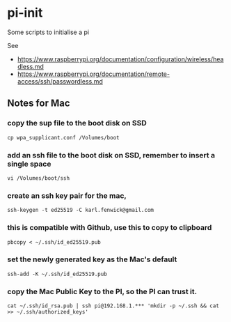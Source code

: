 # pi-init
Some scripts to initialise a pi

See 
- https://www.raspberrypi.org/documentation/configuration/wireless/headless.md
- https://www.raspberrypi.org/documentation/remote-access/ssh/passwordless.md

## Notes for Mac

### copy the sup file to the boot disk on SSD
`cp wpa_supplicant.conf /Volumes/boot`

### add an ssh file to the boot disk on SSD, remember to insert a single space
`vi /Volumes/boot/ssh`

### create an ssh key pair for the mac, 
`ssh-keygen -t ed25519 -C karl.fenwick@gmail.com`

### this is compatible with Github, use this to copy to clipboard
`pbcopy < ~/.ssh/id_ed25519.pub`

### set the newly generated key as the Mac's default
`ssh-add -K ~/.ssh/id_ed25519.pub`

### copy the Mac Public Key to the PI, so the PI can trust it. 
`cat ~/.ssh/id_rsa.pub | ssh pi@192.168.1.*** 'mkdir -p ~/.ssh && cat >> ~/.ssh/authorized_keys'`


